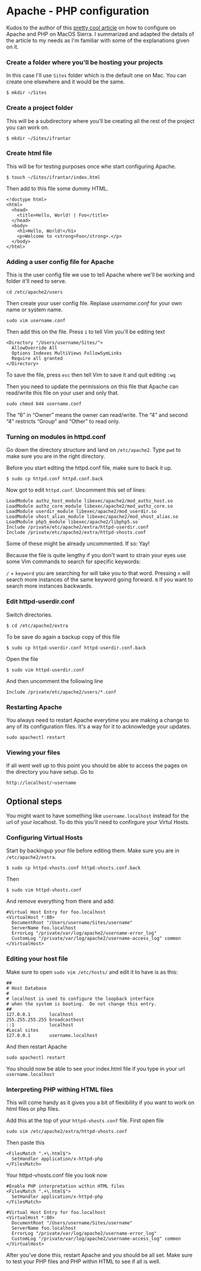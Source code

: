 # Apache - PHP configuration

Kudos to the author of this [pretty cool article](https://medium.com/@JohnFoderaro/how-to-set-up-apache-in-macos-sierra-10-12-bca5a5dfffba) on how to configure on Apache and PHP on MacOS Sierra. I summarized and adapted the details of the article to my needs as I'm familiar with some of the explanations given on it. 

### Create a folder where you'll be hosting your projects

In this case I'll use `Sites` folder which is the default one on Mac. You can create one elsewhere and it would be the same.

`$ mkdir ~/Sites`

### Create a project folder

This will be a subdirectory where you'll be creating all the rest of the project you can work on.

`$ mkdir ~/Sites/ifrantar`

### Create html file

This will be for testing purposes once whe start configuring Apache.

`$ touch ~/Sites/ifrantar/index.html`

Then add to this file some dummy HTML.

```
<!doctype html>
<html>
  <head>
    <title>Hello, World! | Foo</title>
  </head>
  <body>
    <h1>Hello, World!</h1>
    <p>Welcome to <strong>Foo</strong>.</p>
  </body>
</html>
```

### Adding a user config file for Apache

This is the user config file we use to tell Apache where we'll be working and folder it'll need to serve.

`cd /etc/apache2/users`

Then create your user config file. Replase _username.conf_ for your own name or system name.

`sudo vim username.conf`

Then add this on the file. Press `i` to tell Vim you'll be editing text

```
<Directory "/Users/username/Sites/">
  AllowOverride All
  Options Indexes MultiViews FollowSymLinks
  Require all granted
</Directory>
```

To save the file, press `esc` then tell Vim to save it and quit editing `:wq`

Then you need to update the permissions on this file that Apache can read/write this file on your user and only that.

`sudo chmod 644 username.conf`

The “6” in “Owner” means the owner can read/write. The “4” and second “4” restricts “Group” and “Other” to read only.

### Turning on modules in httpd.conf

Go down the directory structure and land on `/etc/apache2`. Type `pwd` to make sure you are in the right directory.

Before you start editing the httpd.conf file, make sure to back it up.

`$ sudo cp httpd.conf httpd.conf.back`

Now got to edit `httpd.conf`. Uncomment this set of lines:

```
LoadModule authz_host_module libexec/apache2/mod_authz_host.so
LoadModule authz_core_module libexec/apache2/mod_authz_core.so
LoadModule userdir_module libexec/apache2/mod_userdir.so
LoadModule vhost_alias_module libexec/apache2/mod_vhost_alias.so
LoadModule php5_module libexec/apache2/libphp5.so
Include /private/etc/apache2/extra/httpd-userdir.conf
Include /private/etc/apache2/extra/httpd-vhosts.conf
```
Some of these might be already uncommented. If so: Yay!

Because the file is quite lengthy if you don't want to strain your eyes use some Vim commands to search for specific keywords:

`/` + `keyword` you are searching for will take you to that word.
Pressing `n` will search more instances of the same keyword going forward. `N` if you want to search more instances backwards.

### Edit httpd-userdir.conf

Switch directories.

`$ cd /etc/apache2/extra`

To be save do again a backup copy of this file

`$ sudo cp httpd-userdir.conf httpd-userdir.conf.back`

Open the file

`$ sudo vim httpd-userdir.conf`

And then uncomment the following line

`Include /private/etc/apache2/users/*.conf`

### Restarting Apache

You always need to restart Apache everytime you are making a change to any of its configuration files. It's a way for it to acknowledge your updates.

`sudo apachectl restart`

### Viewing your files

If all went well up to this point you should be able to access the pages on the directory you have setup. Go to 

`http://localhost/~username`

## Optional steps

You might want to have something like `username.localhost` instead for the url of your localhost. To do this you'll need to confirgure your Virtul Hosts.

### Configuring Virtual Hosts

Start by backingup your file before editing them. Make sure you are in `/etc/apache2/extra`.

`$ sudo cp httpd-vhosts.conf httpd-vhosts.conf.back`

Then

`$ sudo vim httpd-vhosts.conf`

And remove everything from there and add:

```
#Virtual Host Entry for foo.localhost
<VirtualHost *:80>
  DocumentRoot "/Users/username/Sites/username"
  ServerName foo.localhost
  ErrorLog "/private/var/log/apache2/username-error_log"
  CustomLog "/private/var/log/apache2/username-access_log" common 
</VirtualHost>
```

### Editing your host file

Make sure to open `sudo vim /etc/hosts/` and edit it to have is as this:

```
##
# Host Database
#
# localhost is used to configure the loopback interface
# when the system is booting.  Do not change this entry.
##
127.0.0.1       localhost
255.255.255.255 broadcasthost
::1             localhost
#Local sites
127.0.0.1       username.localhost
```

And then restart Apache

`sudo apachectl restart`

You should now be able to see your index.html file if you type in your url `username.localhost`

### Interpreting PHP withing HTML files

This will come handy as it gives you a bit of flexibility if you want to work on html files or php files.

Add this at the top of your `httpd-vhosts.conf` file. First open file

`sudo vim /etc/apache2/extra/httpd-vhosts.conf`

Then paste this

```
<FilesMatch ".+\.html$">
  SetHandler application/x-httpd-php
</FilesMatch>
```

Your httpd-vhosts.conf file you look now

```
#Enable PHP interpretation within HTML files
<FilesMatch ".+\.html$">
  SetHandler application/x-httpd-php
</FilesMatch>

#Virtual Host Entry for foo.localhost
<VirtualHost *:80>
  DocumentRoot "/Users/username/Sites/username"
  ServerName foo.localhost
  ErrorLog "/private/var/log/apache2/username-error_log"
  CustomLog "/private/var/log/apache2/username-access_log" common 
</VirtualHost>
```

After you've done this, restart Apache and you should be all set. Make sure to test your PHP files and PHP within HTML to see if all is well.
